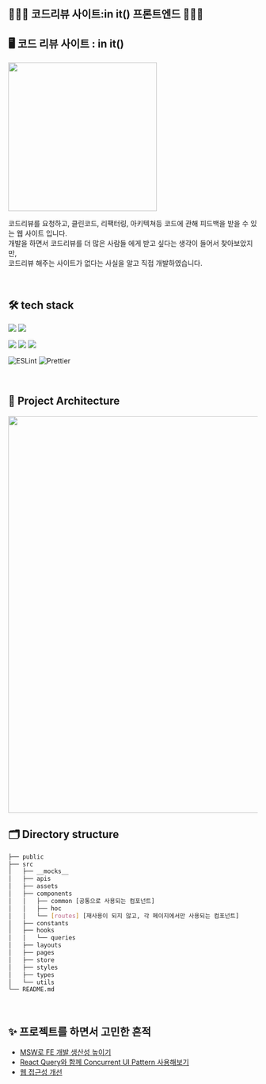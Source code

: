 
## 👩🏻‍💻 코드리뷰 사이트:in it() 프론트엔드 👩🏻‍💻  



## 🖥️ 코드 리뷰 사이트 : in it()

<img src= 'https://user-images.githubusercontent.com/62633444/224486932-ac1b2457-3ffa-472d-8fcd-c32c02149aa0.png' width=300/>

코드리뷰를 요청하고, 클린코드, 리팩터링, 아키텍쳐등 코드에 관해 피드백을 받을 수 있는 웹 사이트 입니다.  
개발을 하면서 코드리뷰를 더 많은 사람들 에게 받고 싶다는 생각이 들어서 찾아보았지만,  
코드리뷰 해주는 사이트가 없다는 사실을 알고 직접 개발하였습니다.

<br/>

## 🛠 tech stack
<p>
<img src="https://img.shields.io/badge/Next.js-000000?style=flat-square&logo=nextdotjs&logoColor=white"/>
<img src="https://img.shields.io/badge/TypeScript-3178C6?style=flat-square&logo=TypeScript&logoColor=white"/>
</p>
<p>
<img src="https://img.shields.io/badge/StyledComponent-EFD1EA?style=flat-square&logo=css3&logoColor=white"/>
<img src="https://img.shields.io/badge/ReactQuery-FF4154?style=flat-square&logo=ReactQuery&logoColor=white"/>
<img src="https://img.shields.io/badge/Recoil-3578E5?style=flat-square&logo=react&logoColor=white"/>
</p>
<p>
<img alt="ESLint" src="https://img.shields.io/badge/-ESLint-4B32C3?style=flat-square&logo=eslint&logoColor=white" />
<img alt="Prettier" src="https://img.shields.io/badge/-Prettier-F7B93E?style=flat-square&logo=prettier&logoColor=white" />
</p>

<br/>

## 📝 Project Architecture
<img src= 'https://user-images.githubusercontent.com/62633444/230416255-4ba10b0f-1968-46cb-aebf-c64bf07bc479.png' width=800/>

<br/>

## 🗂️ Directory structure


```bash
├── public
├── src
│   ├── __mocks__
│   ├── apis
│   ├── assets
│   ├── components
│   │   ├── common [공통으로 사용되는 컴포넌트]
│   │   ├── hoc
│   │   └── [routes] [재사용이 되지 않고, 각 페이지에서만 사용되는 컴포넌트]
│   ├── constants
│   ├── hooks
│   │   └── queries
│   ├── layouts
│   ├── pages
│   ├── store
│   ├── styles
│   ├── types
│   └── utils
└── README.md
```
<br/>

## ✨ 프로젝트를 하면서 고민한 흔적

- [MSW로 FE 개발 생산성 높이기](https://velog.io/@zzi99/MSWMock-Service-Worker-%EC%A0%81%EC%9A%A9%EA%B8%B0)
- [React Query와 함께 Concurrent UI Pattern 사용해보기](https://velog.io/@zzi99/Concurrent-UI-Pattern)
- [웹 접근성 개선](https://velog.io/@zzi99/%EC%9B%B9-%EC%A0%91%EA%B7%BC%EC%84%B1-2-%ED%94%84%EB%A1%9C%EC%A0%9D%ED%8A%B8-%EA%B0%9C%EC%84%A0)

<br/>
